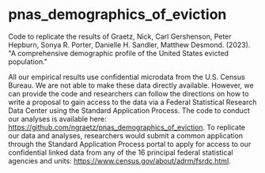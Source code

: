 # pnas_demographics_of_eviction
Code to replicate the results of Graetz, Nick, Carl Gershenson, Peter Hepburn, Sonya R. Porter, Danielle H. Sandler, Matthew Desmond. (2023). "A comprehensive demographic profile of the United States evicted population."

All our empirical results use confidential microdata from the U.S. Census Bureau. We are not able to make these data directly available. However, we can provide the code and researchers can follow the directions on how to write a proposal to gain access to the data via a Federal Statistical Research Data Center using the Standard Application Process. The code to conduct our analyses is available here: https://github.com/ngraetz/pnas_demographics_of_eviction. To replicate our data and analyses, researchers would submit a common application through the Standard Application Process portal to apply for access to our confidential linked data from any of the 16 principal federal statistical agencies and units: https://www.census.gov/about/adrm/fsrdc.html.  
